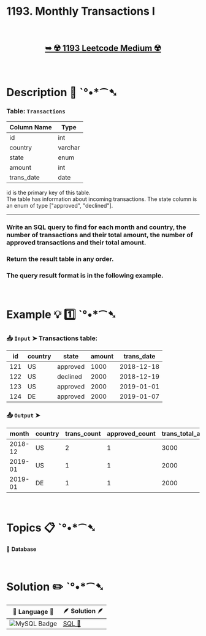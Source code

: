 # 1193. Monthly Transactions I

</br>

<h2 align="center"> 

<a href="https://leetcode.com/problems/monthly-transactions-i/description/?envType=study-plan-v2&envId=top-sql-50"><strong>➥ ☢️ 1193 Leetcode Medium ☢️ </strong></a>
</h2>

</br>

# Description 📜 ˋ°•*⁀➷

### Table: `Transactions`


| Column Name   | Type    |
|---------------|---------|
| id            | int     |
| country       | varchar |
| state         | enum    |
| amount        | int     |
| trans_date    | date    |

id is the primary key of this table.</br>
The table has information about incoming transactions.
The state column is an enum of type ["approved", "declined"].

---

### Write an SQL query to find for each month and country, the number of transactions and their total amount, the number of approved transactions and their total amount.

### Return the result table in any order.

### The query result format is in the following example.

</br>

# Example 💡 1️⃣ ˋ°•*⁀➷

  ### 📥 `Input`  ➤ Transactions table:

| id  | country | state    | amount | trans_date |
| --- | ------- | -------- | ------ | ---------- |
| 121 | US      | approved | 1000   | 2018-12-18 |
| 122 | US      | declined | 2000   | 2018-12-19 |
| 123 | US      | approved | 2000   | 2019-01-01 |
| 124 | DE      | approved | 2000   | 2019-01-07 |

  ### 📤 `Output`  ➤

| month   | country | trans_count | approved_count | trans_total_amount | approved_total_amount |
| ------- | ------- | ----------- | -------------- | ------------------ | --------------------- |
| 2018-12 | US      | 2           | 1              | 3000               | 1000                  |
| 2019-01 | US      | 1           | 1              | 2000               | 2000                  |
| 2019-01 | DE      | 1           | 1              | 2000               | 2000                  |

</br>

# Topics 📋 ˋ°•*⁀➷

🔸 **Database**  </br>

</br>

# Solution ✏️ ˋ°•*⁀➷

| 📒 Language 📒  | 🪶 Solution 🪶 |
| ------------- | ------------- |
|  ![MySQL Badge](https://img.shields.io/badge/MySQL-4479A1?logo=mysql&logoColor=fff&style=for-the-badge)  | [SQL 🕍](https://github.com/Prakhar-002/LEETCODE/blob/main/%F0%9F%93%9A%20Study%20%F0%9F%8E%A7%20Plan%20%F0%9F%91%A8%F0%9F%8F%BB%E2%80%8D%F0%9F%92%BB/%F0%9F%93%A6%20SQL%2050%20-%20%F0%9F%8C%BD%20Crack%20SQL%20Interview/%F0%9F%94%AC%20Examine%20Thoroughly%20%F0%9F%A7%AC/03%20Basic%20Aggregate%20Functions/Day%20%E2%9E%BA%2020%20%F0%9F%8C%BD%201193.%20Monthly%20Transactions%20I/%F0%9F%95%8D%20SQL%20-%201193.%20Monthly%20Transactions%20I.sql) |